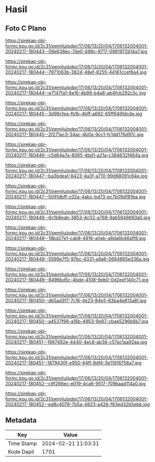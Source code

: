 # Hasil

## Foto C Plano

https://sirekap-obj-formc.kpu.go.id/2c31/pemilu/pdpr/17/06/13/20/04/1706132004001-20240217-180443--08e638ec-7de0-489c-9717-0981972b14a7.jpg

https://sirekap-obj-formc.kpu.go.id/2c31/pemilu/pdpr/17/06/13/20/04/1706132004001-20240217-180444--7971063b-3824-48ef-8255-44161ccef8a4.jpg

https://sirekap-obj-formc.kpu.go.id/2c31/pemilu/pdpr/17/06/13/20/04/1706132004001-20240217-180444--e7147fa1-6e16-4b99-b4a8-ab4fcb292c5c.jpg

https://sirekap-obj-formc.kpu.go.id/2c31/pemilu/pdpr/17/06/13/20/04/1706132004001-20240217-180445--3d98cfea-fb1b-4bff-a692-65ff646fdcde.jpg

https://sirekap-obj-formc.kpu.go.id/2c31/pemilu/pdpr/17/06/13/20/04/1706132004001-20240217-180445--2f271ac3-34ac-4b0a-9cc1-fc1dd176d97c.jpg

https://sirekap-obj-formc.kpu.go.id/2c31/pemilu/pdpr/17/06/13/20/04/1706132004001-20240217-180446--c5d64a7a-8065-4bd1-a21a-c384632f484a.jpg

https://sirekap-obj-formc.kpu.go.id/2c31/pemilu/pdpr/17/06/13/20/04/1706132004001-20240217-180447--ba3bdea1-8423-4a3f-a710-99d68091c64e.jpg

https://sirekap-obj-formc.kpu.go.id/2c31/pemilu/pdpr/17/06/13/20/04/1706132004001-20240217-180447--5091dbff-c02a-4abc-bd73-ec7b09d181ba.jpg

https://sirekap-obj-formc.kpu.go.id/2c31/pemilu/pdpr/17/06/13/20/04/1706132004001-20240217-180448--6c1b8eab-3853-4c02-a768-9ab5848660a0.jpg

https://sirekap-obj-formc.kpu.go.id/2c31/pemilu/pdpr/17/06/13/20/04/1706132004001-20240217-180448--18bd27e1-cab8-4916-a0eb-a8da6b46aff8.jpg

https://sirekap-obj-formc.kpu.go.id/2c31/pemilu/pdpr/17/06/13/20/04/1706132004001-20240217-180449--5599e7f5-97bc-4331-a9a6-0664865e336a.jpg

https://sirekap-obj-formc.kpu.go.id/2c31/pemilu/pdpr/17/06/13/20/04/1706132004001-20240217-180449--8496bd5c-4bde-4108-9eb0-0d2eef140c71.jpg

https://sirekap-obj-formc.kpu.go.id/2c31/pemilu/pdpr/17/06/13/20/04/1706132004001-20240217-180450--db5ad3f7-7c16-4e23-84e5-83ba4e813a8f.jpg

https://sirekap-obj-formc.kpu.go.id/2c31/pemilu/pdpr/17/06/13/20/04/1706132004001-20240217-180450--a4537f98-a16b-4953-9e87-cbae5296b6b7.jpg

https://sirekap-obj-formc.kpu.go.id/2c31/pemilu/pdpr/17/06/13/20/04/1706132004001-20240217-180451--1967492e-4440-4ec8-ab38-c57ac1aa92aa.jpg

https://sirekap-obj-formc.kpu.go.id/2c31/pemilu/pdpr/17/06/13/20/04/1706132004001-20240217-180451--1879430f-e950-44ff-8df4-3e11916756a7.jpg

https://sirekap-obj-formc.kpu.go.id/2c31/pemilu/pdpr/17/06/13/20/04/1706132004001-20240217-180452--c9f286ec-e019-4ca6-9517-709baad114a0.jpg

https://sirekap-obj-formc.kpu.go.id/2c31/pemilu/pdpr/17/06/13/20/04/1706132004001-20240217-180452--ed8c4078-7b5a-4823-a426-f83ed32b5ebb.jpg


## Metadata

| Key        | Value               |
| ---------- | ------------------- |
| Time Stamp | 2024-02-21 11:03:31 |
| Kode Dapil | 1701                |



